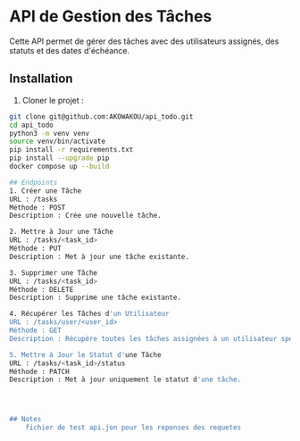 # API de Gestion des Tâches

Cette API permet de gérer des tâches avec des utilisateurs assignés, des statuts et des dates d'échéance.


## Installation

1. Cloner le projet :

```bash
git clone git@github.com:AKOWAKOU/api_todo.git
cd api_todo
python3 -m venv venv
source venv/bin/activate
pip install -r requirements.txt
pip install --upgrade pip
docker compose up --build

## Endpoints
1. Créer une Tâche
URL : /tasks
Méthode : POST
Description : Crée une nouvelle tâche.

2. Mettre à Jour une Tâche
URL : /tasks/<task_id>
Méthode : PUT
Description : Met à jour une tâche existante.

3. Supprimer une Tâche
URL : /tasks/<task_id>
Méthode : DELETE
Description : Supprime une tâche existante.

4. Récupérer les Tâches d'un Utilisateur
URL : /tasks/user/<user_id>
Méthode : GET
Description : Récupère toutes les tâches assignées à un utilisateur spécifique.

5. Mettre à Jour le Statut d'une Tâche
URL : /tasks/<task_id>/status
Méthode : PATCH
Description : Met à jour uniquement le statut d'une tâche.




## Notes 
    fichier de test api.jon pour les reponses des requetes 
